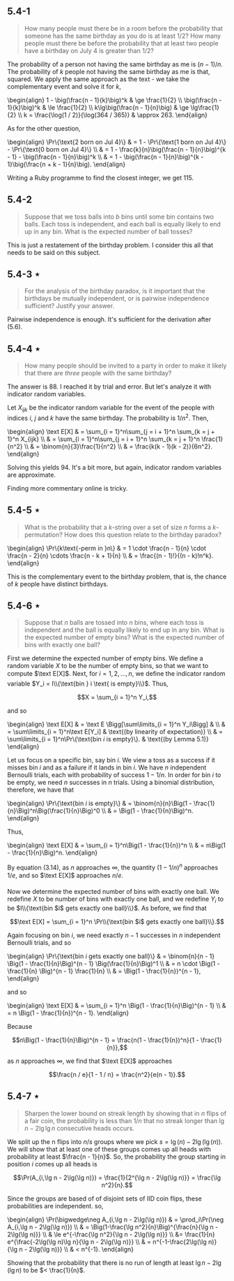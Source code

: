 ## 5.4-1

> How many people must there be in a room before the probability that someone has the same birthday as you do is at least $1 / 2$? How many people must there be before the probability that at least two people have a birthday on July 4 is greater than $1 / 2$?

The probability of a person not having the same birthday as me is $(n - 1) / n$. The probability of $k$ people not having the same birthday as me is that, squared. We apply the same approach as the text - we take the complementary event and solve it for $k$,

\begin{align}
        1 - \big(\frac{n - 1}{k}\big)^k & \ge \frac{1}{2} \\\\
            \big(\frac{n - 1}{k}\big)^k & \le \frac{1}{2} \\\\
          k\lg\big(\frac{n - 1}{n}\big) & \ge \lg\frac{1}{2} \\\\
k = \frac{\log(1 / 2)}{\log(364 / 365)} & \approx 263.
\end{align}

As for the other question,

\begin{align}
\Pr\\{\text{2 born on Jul 4}\\}
    & = 1 - \Pr\\{\text{1 born on Jul 4}\\} - \Pr\\{\text{0 born on Jul 4}\\} \\\\
    & = 1 - \frac{k}{n}\big(\frac{n - 1}{n}\big)^{k - 1} - \big(\frac{n - 1}{n}\big)^k \\\\
    & = 1 - \big(\frac{n - 1}{n}\big)^{k - 1}\big(\frac{n + k - 1}{n}\big). 
\end{align}

Writing a Ruby programme to find the closest integer, we get $115$.

## 5.4-2

> Suppose that we toss balls into $b$ bins until some bin contains two balls. Each toss is independent, and each ball is equally likely to end up in any bin. What is the expected number of ball tosses?

This is just a restatement of the birthday problem. I consider this all that needs to be said on this subject.

## 5.4-3 $\star$

> For the analysis of the birthday paradox, is it important that the birthdays be mutually independent, or is pairwise independence sufficient? Justify your answer.

Pairwise independence is enough. It's sufficient for the derivation after $\text{(5.6)}$.

## 5.4-4 $\star$

> How many people should be invited to a party in order to make it likely that there are $three$ people with the same birthday?

The answer is $88$. I reached it by trial and error. But let's analyze it with indicator random variables.

Let $X_{ijk}$ be the indicator random variable for the event of the people with indices $i$, $j$ and $k$ have the same birthday. The probability is $1 / n^2$. Then,

\begin{align}
\text E[X] 
    & = \sum_{i = 1}^n\sum_{j = i + 1}^n \sum_{k = j + 1}^n X_{ijk} \\\\
    & = \sum_{i = 1}^n\sum_{j = i + 1}^n \sum_{k = j + 1}^n \frac{1}{n^2} \\\\
    & = \binom{n}{3}\frac{1}{n^2} \\\\
    & = \frac{k(k - 1)(k - 2)}{6n^2}. 
\end{align}

Solving this yields $94$. It's a bit more, but again, indicator random variables are approximate.

Finding more commentary online is tricky.

## 5.4-5 $\star$

> What is the probability that a $k$-string over a set of size $n$ forms a $k$-permutation? How does this question relate to the birthday paradox?

\begin{align}
\Pr\\{k\text{-perm in }n\\}
    & = 1 \cdot \frac{n - 1}{n} \cdot \frac{n - 2}{n} \cdots \frac{n - k + 1}{n} \\\\
    & = \frac{(n - 1)!}{(n - k)!n^k}.
\end{align}

This is the complementary event to the birthday problem, that is, the chance of $k$ people have distinct birthdays.

## 5.4-6 $\star$

> Suppose that $n$ balls are tossed into $n$ bins, where each toss is independent and the ball is equally likely to end up in any bin. What is the expected number of empty bins? What is the expected number of bins with exactly one ball?

First we determine the expected number of empty bins. We define a random variable $X$ to be the number of empty bins, so that we want to compute $\text E[X]$. Next, for $i = 1, 2, \ldots, n$, we define the indicator random variable $Y_i = I\\{\text{bin } i \text{ is empty}\\}$. Thus,

$$X = \sum_{i = 1}^n Y_i,$$

and so

\begin{align}
\text E[X] & = \text E \Bigg[\sum\limits_{i = 1}^n Y_i\Bigg] & \\\\
           & = \sum\limits_{i = 1}^n\text E[Y_i]                    & \text{(by linearity of expectation)} \\\\
           & = \sum\limits_{i = 1}^n\Pr\\{\text{bin $i$ is empty}\\}. & \text{(by Lemma 5.1)}
\end{align}

Let us focus on a specific bin, say bin $i$. We view a toss as a success if it misses bin $i$ and as a failure if it lands in bin $i$. We have $n$ independent Bernoulli trials, each with probability of success $1 - 1 / n$. In order for bin $i$ to be empty, we need $n$ successes in $n$ trials. Using a binomial distribution, therefore, we have that

\begin{align}
\Pr\\{\text{bin $i$ is empty}\\} & = \binom{n}{n}\Big(1 - \frac{1}{n}\Big)^n\Big(\frac{1}{n}\Big)^0 \\\\
                               & = \Big(1 - \frac{1}{n}\Big)^n.
\end{align}

Thus, 

\begin{align}
\text E[X] & = \sum_{i = 1}^n\Big(1 - \frac{1}{n})^n \\\\
           & = n\Big(1 - \frac{1}{n}\Big)^n.
\end{align}

By equation $\text{(3.14)}$, as $n$ approaches $\infty$, the quantity $(1 - 1 / n)^n$ approaches $1/e$, and so $\text E[X]$ approaches $n/e$.

Now we determine the expected number of bins with exactly one ball. We redefine $X$ to be number of bins with exactly one ball, and we redefine $Y_i$ to be $I\\{\text{bin $i$ gets exactly one ball}\\}$. As before, we find that

$$\text E[X] = \sum_{i = 1}^n \Pr\\{\text{bin $i$ gets exactly one ball}\\}.$$

Again focusing on bin $i$, we need exactly $n - 1$ successes in $n$ independent Bernoulli trials, and so

\begin{align}
\Pr\\{\text{bin $i$ gets exactly one ball}\\}
    & = \binom{n}{n - 1} \Big(1 - \frac{1}{n}\Big)^{n - 1} \Big(\frac{1}{n}\Big)^1 \\\\
    & = n \cdot \Big(1 - \frac{1}{n} \Big)^{n - 1} \frac{1}{n} \\\\
    & = \Big(1 - \frac{1}{n})^{n - 1}, 
\end{align}

and so

\begin{align}
\text E[X] 
    & = \sum_{i = 1}^n \Big(1 - \frac{1}{n}\Big)^{n - 1} \\\\
    & = n \Big(1 - \frac{1}{n})^{n - 1}.
\end{align}

Because

$$n\Big(1 - \frac{1}{n}\Big)^{n - 1} = \frac{n(1 - \frac{1}{n})^n}{1 - \frac{1}{n}},$$

as $n$ approaches $\infty$, we find that $\text E[X]$ approaches

$$\frac{n / e}{1 - 1 / n} = \frac{n^2}{e(n - 1)}.$$

## 5.4-7 $\star$

> Sharpen the lower bound on streak length by showing that in $n$ flips of a fair coin, the probability is less than $1 / n$ that no streak longer than $\lg n - 2\lg\lg n$ consecutive heads occurs.

We split up the n flips into $n / s$ groups where we pick $s = \lg(n) - 2 \lg(\lg(n))$. We will show that at least one of these groups comes up all heads with probability at least $\frac{n - 1}{n}$. So, the probability the group starting in position $i$ comes up all heads is

$$\Pr(A_{i,\lg n - 2\lg(\lg n)}) = \frac{1}{2^{\lg n - 2\lg(\lg n)}} = \frac{\lg n^2}{n}.$$

Since the groups are based of of disjoint sets of IID coin flips, these probabilities
are independent. so,

\begin{align}
\Pr(\bigwedge\neg A_{i,\lg n - 2\lg(\lg n)})
    & =   \prod_i\Pr(\neg A_{i,\lg n - 2\lg(\lg n)}) \\\\
    & =   \Big(1-\frac{\lg n^2}{n}\Big)^{\frac{n}{\lg n - 2\lg(\lg n)}} \\\\
    & \le e^{-\frac{\lg n^2}{\lg n - 2\lg(\lg n)}} \\\\ &= \frac{1}{n} e^{\frac{-2\lg(\lg n)\lg n}{\lg n - 2\lg(\lg n)}} \\\\
    & =   n^{-1-\frac{2\lg(\lg n)}{\lg n - 2\lg(\lg n)}} \\\\
& < n^{-1}.
\end{align}

Showing that the probability that there is no run of length at least $\lg n - 2\lg(\lg n)$ to be $< \frac{1}{n}$.
